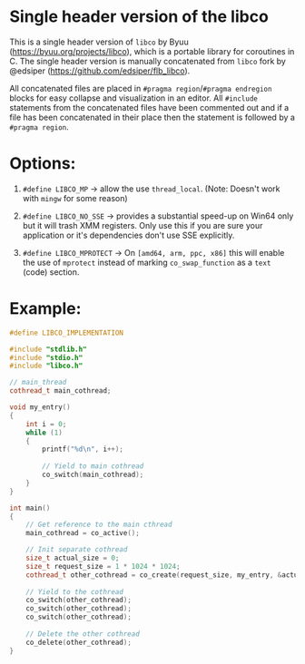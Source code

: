 # Single header version of the libco

This is a single header version of `libco` by Byuu (https://byuu.org/projects/libco), which is a portable library for coroutines in C.
The single header version is manually concatenated from `libco` fork by @edsiper (https://github.com/edsiper/flb_libco).

All concatenated files are placed in `#pragma region`/`#pragma endregion` blocks for easy collapse and visualization in an editor.
All `#include` statements from the concatenated files have been commented out and if a file has been concatenated in their place then the statement is followed by a `#pragma region`.

# Options:

1. `#define LIBCO_MP` -> allow the use `thread_local`. (Note: Doesn't work with `mingw` for some reason)

2. `#define LIBCO_NO_SSE` -> provides a substantial speed-up on Win64 only but it will trash XMM registers. Only use this if you are sure your application or it's dependencies don't use SSE explicitly.

3. `#define LIBCO_MPROTECT` -> On `[amd64, arm, ppc, x86]` this will enable the use of `mprotect` instead of marking `co_swap_function` as a `text` (code) section.

# Example:

```cpp
#define LIBCO_IMPLEMENTATION

#include "stdlib.h"
#include "stdio.h"
#include "libco.h"

// main_thread
cothread_t main_cothread;

void my_entry()
{
    int i = 0;
    while (1)
    {
        printf("%d\n", i++);
        
        // Yield to main cothread
        co_switch(main_cothread);
    }
}

int main()
{
    // Get reference to the main cthread
    main_cothread = co_active();

    // Init separate cothread
    size_t actual_size = 0;
    size_t request_size = 1 * 1024 * 1024;
    cothread_t other_cothread = co_create(request_size, my_entry, &actual_size);
    
    // Yield to the cothread
    co_switch(other_cothread);
    co_switch(other_cothread);
    co_switch(other_cothread);
    
    // Delete the other cothread
    co_delete(other_cothread);
}
```